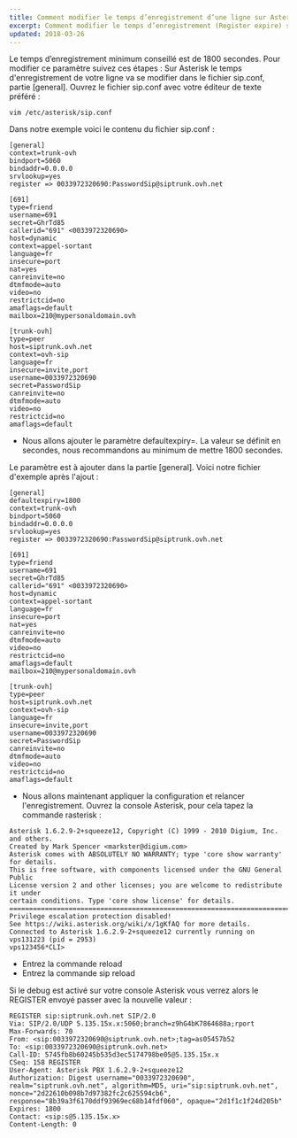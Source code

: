 ```yaml
---
title: Comment modifier le temps d’enregistrement d’une ligne sur Asterisk
excerpt: Comment modifier le temps d’enregistrement (Register expire) sur Asterisk
updated: 2018-03-26
---
```


Le temps d’enregistrement minimum conseillé est de 1800 secondes. Pour modifier ce paramètre suivez ces étapes :
Sur Asterisk le temps d'enregistrement de votre ligne va se modifier dans le fichier sip.conf, partie [general].
Ouvrez le fichier sip.conf avec votre éditeur de texte préféré :

```
vim /etc/asterisk/sip.conf
```

Dans notre exemple voici le contenu du fichier sip.conf : 

```
[general]
context=trunk-ovh
bindport=5060
bindaddr=0.0.0.0
srvlookup=yes
register => 0033972320690:PasswordSip@siptrunk.ovh.net

[691]
type=friend
username=691
secret=GhrTd85
callerid="691" <0033972320690>
host=dynamic
context=appel-sortant
language=fr
insecure=port
nat=yes
canreinvite=no
dtmfmode=auto
video=no
restrictcid=no
amaflags=default
mailbox=210@mypersonaldomain.ovh

[trunk-ovh]
type=peer
host=siptrunk.ovh.net
context=ovh-sip
language=fr
insecure=invite,port
username=0033972320690
secret=PasswordSip
canreinvite=no
dtmfmode=auto
video=no
restrictcid=no
amaflags=default
```

- Nous allons ajouter le paramètre defaultexpiry=. La valeur se définit en secondes, nous recommandons au minimum de mettre 1800 secondes. 

Le paramètre  est à ajouter dans la partie [general]. Voici notre fichier d'exemple après l'ajout : 

```
[general]
defaultexpiry=1800
context=trunk-ovh
bindport=5060
bindaddr=0.0.0.0
srvlookup=yes
register => 0033972320690:PasswordSip@siptrunk.ovh.net

[691]
type=friend
username=691
secret=GhrTd85
callerid="691" <0033972320690>
host=dynamic
context=appel-sortant
language=fr
insecure=port
nat=yes
canreinvite=no
dtmfmode=auto
video=no
restrictcid=no
amaflags=default
mailbox=210@mypersonaldomain.ovh

[trunk-ovh]
type=peer
host=siptrunk.ovh.net
context=ovh-sip
language=fr
insecure=invite,port
username=0033972320690
secret=PasswordSip
canreinvite=no
dtmfmode=auto
video=no
restrictcid=no
amaflags=default
```

- Nous allons maintenant appliquer la configuration et relancer l'enregistrement. Ouvrez la console Asterisk, pour cela tapez la commande rasterisk :

```
Asterisk 1.6.2.9-2+squeeze12, Copyright (C) 1999 - 2010 Digium, Inc. and others.
Created by Mark Spencer <markster@digium.com>
Asterisk comes with ABSOLUTELY NO WARRANTY; type 'core show warranty' for details.
This is free software, with components licensed under the GNU General Public
License version 2 and other licenses; you are welcome to redistribute it under
certain conditions. Type 'core show license' for details.
=========================================================================
Privilege escalation protection disabled!
See https://wiki.asterisk.org/wiki/x/1gKfAQ for more details.
Connected to Asterisk 1.6.2.9-2+squeeze12 currently running on vps131223 (pid = 2953)
vps123456*CLI>
```

- Entrez la commande reload
- Entrez la commande sip reload

Si le debug est activé sur votre console Asterisk vous verrez alors le REGISTER envoyé passer avec la nouvelle valeur : 

```
REGISTER sip:siptrunk.ovh.net SIP/2.0
Via: SIP/2.0/UDP 5.135.15x.x:5060;branch=z9hG4bK7864688a;rport
Max-Forwards: 70
From: <sip:0033972320690@siptrunk.ovh.net>;tag=as05457b52
To: <sip:0033972320690@siptrunk.ovh.net>
Call-ID: 5745fb8b60245b535d3ec5174798be05@5.135.15x.x
CSeq: 158 REGISTER
User-Agent: Asterisk PBX 1.6.2.9-2+squeeze12
Authorization: Digest username="0033972320690", realm="siptrunk.ovh.net", algorithm=MD5, uri="sip:siptrunk.ovh.net", nonce="2d22610b098b7d97382fc2c625594cb6", response="8b39a3f6170ddf93969ec68b14fdf060", opaque="2d1f1c1f24d205b"
Expires: 1800
Contact: <sip:s@5.135.15x.x>
Content-Length: 0
```

